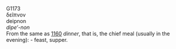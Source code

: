 G1173  
δεῖπνον  
deipnon  
*dipe‘-non*  
From the same as [1160](g1160) *dinner*, that is, the chief meal
(usually in the evening): - feast, supper.  
